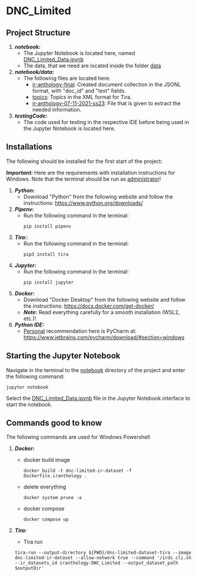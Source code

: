 # DNC_Limited

## Project Structure

1. ***notebook:***
    - The Jupyter Notebook is located here, named [DNC_Limited_Data.ipynb](notebook/DNC_Limited_Data.ipynb)
    - The data, that we need are located inside the folder [data](notebook/data)
2. ***notebook/data:***
   - The following files are located here:
     * [ir-anthology-final](notebook/data/ir-anthology-07-11-2021-ss23.jsonl): Created document collection in the JSONL format, with "doc_id" and "text" fields.
     * [topics](notebook/data/topics.xml): Topics in the XML format for Tira.
     * [ir-anthology-07-11-2021-ss23](notebook/data/ir-anthology-07-11-2021-ss23.jsonl): File that is given to extract the needed information.
3. ***testingCode:***
   - The code used for testing in the respective IDE before being used in the Jupyter Notebook is located here.

## Installations

The following should be installed for the first start of the project:

***Important:*** Here are the requirements with installation instructions for Windows. Note that the terminal should be run as <ins>administrator</ins>!
1. ***Python:***
   - Download "Python" from the following website and follow the instructions: https://www.python.org/downloads/
2. ***Pipenv:***
   - Run the following command in the terminal:
     ```
     pip install pipenv
     ```
3. ***Tira:***:
   - Run the following command in the terminal:
     ```
     pip3 install tira
     ```
3. ***Jupyter:***
   - Run the following command in the terminal:
      ```
      pip install jupyter
      ```
4. ***Docker:***
   - Download "Docker Desktop" from the following website and follow the instructions: https://docs.docker.com/get-docker/
   - ***Note:*** Read everything carefully for a smooth installation (WSL2, etc.)!
5. ***Python IDE:***
   - <ins>Personal</ins> recommendation here is PyCharm at: https://www.jetbrains.com/pycharm/download/#section=windows 

## Starting the Jupyter Notebook
Navigate in the terminal to the [notebook](notebook/) directory of the project and enter the following command:
```
jupyter notebook
```
Select the [DNC_Limited_Data.ipynb](notebook/DNC_Limited_Data.ipynb) file in the Jupyter Notebook interface to start the notebook.

## Commands good to know
The following commands are used for Windows Powershell
1. ***Docker:***
    - docker build image
        ```
        docker build -t dnc-limited-ir-dataset -f Dockerfile.iranthology .
        ```
    - delete everything
        ```
        docker system prune -a
        ```
    - docker compose
        ```
        docker compose up
        ```

2. ***Tira:***
    - Tira run
    ```
    tira-run --output-directory ${PWD}/dnc-limited-dataset-tira --image dnc-limited-ir-dataset --allow-network true --command '/irds_cli.sh --ir_datasets_id iranthology-DNC_Limited --output_dataset_path $outputDir'
    ```